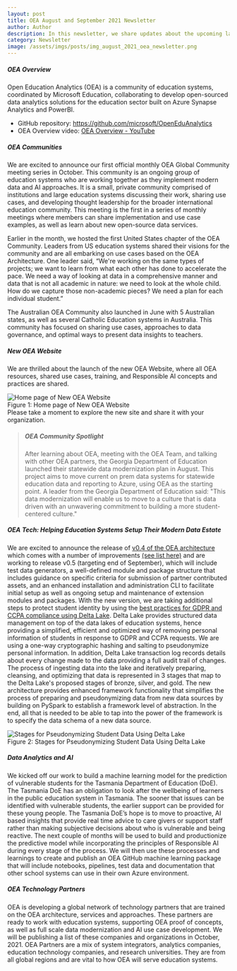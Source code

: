 ```yaml
---
layout: post
title: OEA August and September 2021 Newsletter
author: Author
description: In this newsletter, we share updates about the upcoming launch of the Global OEA Community, new OEA website and others.
category: Newsletter
image: /assets/imgs/posts/img_august_2021_oea_newsletter.png
---
```


##### OEA Overview

Open Education Analytics (OEA) is a community of education systems, coordinated by Microsoft Education, collaborating to develop open-sourced data analytics solutions for the education sector built on Azure Synapse Analytics and PowerBI.

- GitHub repository: <a href="https://github.com/microsoft/OpenEduAnalytics" target="_blank">https://github.com/microsoft/OpenEduAnalytics</a>
- OEA Overview video: <a href="https://www.youtube.com/watch?v=efNYbS4sC4g" target="_blank">OEA Overview - YouTube</a>

##### OEA Communities

We are excited to announce our first official monthly OEA Global Community meeting series in October.  This community is an ongoing group of education systems who are working together as they implement modern data and AI approaches.  It is a small, private community comprised of institutions and large education systems discussing their work, sharing use cases, and developing thought leadership for the broader international education community. This meeting is the first in a series of monthly meetings where members can share implementation and use case examples, as well as learn about new open-source data services.   

Earlier in the month, we hosted the first United States chapter of the OEA Community. Leaders from US education systems shared their visions for the community and are all embarking on use cases based on the OEA Architecture. One leader said, “We're working on the same types of projects; we want to learn from what each other has done to accelerate the pace. We need a way of looking at data in a comprehensive manner and data that is not all academic in nature: we need to look at the whole child. How do we capture those non-academic pieces? We need a plan for each individual student.” 

The Australian OEA Community also launched in June with 5 Australian states, as well as several Catholic Education systems in Australia. This community has focused on sharing use cases, approaches to data governance, and optimal ways to present data insights to teachers. 

##### New OEA Website
We are thrilled about the launch of the new OEA Website, where all OEA resources, shared use cases, training, and Responsible AI concepts and practices are shared. 
<div class="container-wrapper text-center">
   <img src="{{ site.baseurl }}/assets/imgs/img_new_oea-website.png" class="img-fluid w-100" alt="Home page of New OEA Website" />
   <figcaption class="mt-2">Figure 1: Home page of New OEA Website</figcaption>
</div>
Please take a moment to explore the new site and share it with your organization.


>
> ##### OEA Community Spotlight
>
> After learning about OEA, meeting with the OEA Team, and talking with other OEA partners, the Georgia Department of Education launched their statewide data modernization plan in August. This project aims to move current on prem data systems for statewide education data and reporting to Azure, using OEA as the starting point. 
> A leader from the Georgia Department of Education  said: "This data modernization will enable us to move to a culture that is data driven with an unwavering commitment to building a more student-centered culture."


##### OEA Tech: Helping Education Systems Setup Their Modern Data Estate

We are excited to announce the release of [v0.4 of the OEA architecture](https://github.com/microsoft/OpenEduAnalytics/releases/tag/v0.4) which comes with a number of improvements [(see list here)](https://github.com/microsoft/OpenEduAnalytics/releases/tag/v0.4) and are working to release v0.5 (targeting end of September), which will include test data generators, a well-defined module and package structure that includes guidance on specific criteria for submission of partner contributed assets, and an enhanced installation and administration CLI to facilitate initial setup as well as ongoing setup and maintenance of extension modules and packages. 
With the new version, we are taking additional steps to protect student identity by using the [best practices for GDPR and CCPA compliance using Delta Lake](https://docs.microsoft.com/en-us/azure/databricks/security/privacy/gdpr-delta). Delta Lake provides structured data management on top of the data lakes of education systems, hence providing a simplified, efficient and optimized way of removing personal information of students in response to GDPR and CCPA requests. We are using a one-way cryptographic hashing and salting to pseudonymize personal information. In addition, Delta Lake transaction log records details about every change made to the data providing a full audit trail of changes. The process of ingesting data into the lake and iteratively preparing, cleansing, and optimizing that data is represented in 3 stages that map to the Delta Lake's proposed stages of bronze, silver, and gold. 
The new architecture provides enhanced framework functionality that simplifies the process of preparing and pseudonymizing data from new data sources by building on PySpark to establish a framework level of abstraction. In the end, all that is needed to be able to tap into the power of the framework is to specify the data schema of a new data source. 

<div class="container-wrapper text-center">
   <img src="{{ site.baseurl }}/assets/imgs/img_pseudonymization.png" class="img-fluid w-100" alt="Stages for Pseudonymizing Student Data Using Delta Lake" />
   <figcaption class="mt-2">Figure 2: Stages for Pseudonymizing Student Data Using Delta Lake</figcaption>
</div>

##### Data Analytics and AI
We kicked off our work to build a machine learning model for the prediction of vulnerable students for the Tasmania Department of Education (DoE). The Tasmania DoE has an obligation to look after the wellbeing of learners in the public education system in Tasmania. The sooner that issues can be identified with vulnerable students, the earlier support can be provided for these young people. The Tasmania DoE’s hope is to move to proactive, AI based insights that provide real time advice to care givers or support staff rather than making subjective decisions about who is vulnerable and being reactive.
The next couple of months will be used to build and productionize the predictive model while incorporating the principles of Responsible AI during every stage of the process. We will then use these processes and learnings to create and publish an OEA GitHub machine learning package that will include notebooks, pipelines, test data and documentation that other school systems can use in their own Azure environment. 

##### OEA Technology Partners
OEA is developing a global network of technology partners that are trained on the OEA architecture, services and approaches. These partners are ready to work with education systems, supporting OEA proof of concepts, as well as full scale data modernization and AI use case development. We will be publishing a list of these companies and organizations in October, 2021. 
OEA Partners are a mix of system integrators, analytics companies, education technology companies, and research universities.  They are from all global regions and are vital to how OEA will serve education systems. 

